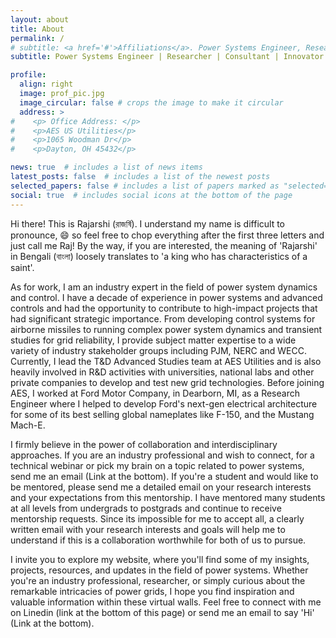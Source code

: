 ```yaml
---
layout: about
title: About
permalink: /
# subtitle: <a href='#'>Affiliations</a>. Power Systems Engineer, Researcher, Applied Mathematician
subtitle: Power Systems Engineer | Researcher | Consultant | Innovator

profile:
  align: right
  image: prof_pic.jpg
  image_circular: false # crops the image to make it circular
  address: >
#    <p> Office Address: </p>
#    <p>AES US Utilities</p>
#    <p>1065 Woodman Dr</p>
#    <p>Dayton, OH 45432</p>

news: true  # includes a list of news items
latest_posts: false  # includes a list of the newest posts
selected_papers: false # includes a list of papers marked as "selected={true}"
social: true  # includes social icons at the bottom of the page
---
```


Hi there! This is Rajarshi (রাজর্ষি). I understand my name is difficult to pronounce, :smile: so feel free to chop everything after the first three letters and just call me Raj! By the way, if you are interested, the meaning of 'Rajarshi' in Bengali (বাংলা) loosely translates to 'a king who has characteristics of a saint'. 

As for work, I am an industry expert in the field of power system dynamics and control. I have a decade of experience in power systems and advanced controls and had the opportunity to contribute to high-impact projects that had significant strategic importance. From developing control systems for airborne missiles to running complex power system dynamics and transient studies for grid reliability, I provide subject matter expertise to a wide variety of industry stakeholder groups including PJM, NERC and WECC. Currently, I lead the T&D Advanced Studies team at AES Utilities and is also heavily involved in R&D activities with universities, national labs and other private companies to develop and test new grid technologies. Before joining AES, I worked at Ford Motor Company, in Dearborn, MI, as a Research Engineer where I helped to develop Ford's next-gen electrical architecture for some of its best selling global nameplates like F-150, and the Mustang Mach-E.


I firmly believe in the power of collaboration and interdisciplinary approaches. If you are an industry professional and wish to connect, for a technical webinar or pick my brain on a topic related to power systems, send me an email (Link at the bottom). If you're a student and would like to be mentored, please send me a detailed email on your research interests and your expectations from this mentorship. I have mentored many students at all levels from undergrads to postgrads and continue to receive mentorship requests. Since its impossible for me to accept all,  a clearly written email with your research interests and goals will help me to understand if this is a collaboration worthwhile for both of us to pursue. 

 I invite you to explore my website, where you'll find some of my insights, projects, resources, and updates in the field of power systems. Whether you're an industry professional, researcher, or simply curious about the remarkable intricacies of power grids, I hope you find inspiration and valuable information within these virtual walls. Feel free to connect with me on Linedin (link at the bottom of this page) or send me an email to say 'Hi' (Link at the bottom). 

 <!-- <p><a href="professional_service/">HTML Images</a></p> -->

<!-- Link to your favorite [subreddit](http://reddit.com). You can put a picture in, too. The code is already in, just name your picture `prof_pic.jpg` and put it in the `img/` folder. -->

<!-- Put your address / P.O. box / other info right below your picture. You can also disable any of these elements by editing `profile` property of the YAML header of your `_pages/about.md`. Edit `_bibliography/papers.bib` and Jekyll will render your [publications page](/al-folio/publications/) automatically. -->

<!-- Link to your social media connections, too. This theme is set up to use [Font Awesome icons](http://fortawesome.github.io/Font-Awesome/) and [Academicons](https://jpswalsh.github.io/academicons/), like the ones below. Add your Facebook, Twitter, LinkedIn, Google Scholar, or just disable all of them. -->
